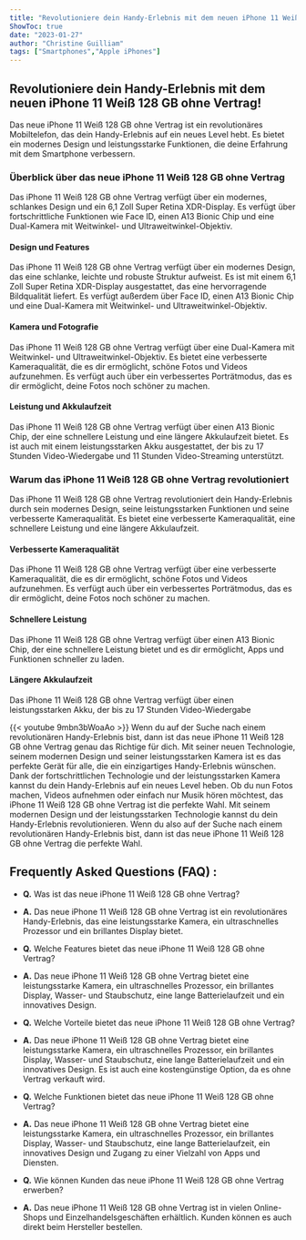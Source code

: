 ```yaml
---
title: "Revolutioniere dein Handy-Erlebnis mit dem neuen iPhone 11 Weiß 128 GB ohne Vertrag!"
ShowToc: true 
date: "2023-01-27"
author: "Christine Guilliam" 
tags: ["Smartphones","Apple iPhones"]
---
```

## Revolutioniere dein Handy-Erlebnis mit dem neuen iPhone 11 Weiß 128 GB ohne Vertrag!

Das neue iPhone 11 Weiß 128 GB ohne Vertrag ist ein revolutionäres Mobiltelefon, das dein Handy-Erlebnis auf ein neues Level hebt. Es bietet ein modernes Design und leistungsstarke Funktionen, die deine Erfahrung mit dem Smartphone verbessern.

### Überblick über das neue iPhone 11 Weiß 128 GB ohne Vertrag

Das iPhone 11 Weiß 128 GB ohne Vertrag verfügt über ein modernes, schlankes Design und ein 6,1 Zoll Super Retina XDR-Display. Es verfügt über fortschrittliche Funktionen wie Face ID, einen A13 Bionic Chip und eine Dual-Kamera mit Weitwinkel- und Ultraweitwinkel-Objektiv.

#### Design und Features

Das iPhone 11 Weiß 128 GB ohne Vertrag verfügt über ein modernes Design, das eine schlanke, leichte und robuste Struktur aufweist. Es ist mit einem 6,1 Zoll Super Retina XDR-Display ausgestattet, das eine hervorragende Bildqualität liefert. Es verfügt außerdem über Face ID, einen A13 Bionic Chip und eine Dual-Kamera mit Weitwinkel- und Ultraweitwinkel-Objektiv.

#### Kamera und Fotografie

Das iPhone 11 Weiß 128 GB ohne Vertrag verfügt über eine Dual-Kamera mit Weitwinkel- und Ultraweitwinkel-Objektiv. Es bietet eine verbesserte Kameraqualität, die es dir ermöglicht, schöne Fotos und Videos aufzunehmen. Es verfügt auch über ein verbessertes Porträtmodus, das es dir ermöglicht, deine Fotos noch schöner zu machen.

#### Leistung und Akkulaufzeit

Das iPhone 11 Weiß 128 GB ohne Vertrag verfügt über einen A13 Bionic Chip, der eine schnellere Leistung und eine längere Akkulaufzeit bietet. Es ist auch mit einem leistungsstarken Akku ausgestattet, der bis zu 17 Stunden Video-Wiedergabe und 11 Stunden Video-Streaming unterstützt.

### Warum das iPhone 11 Weiß 128 GB ohne Vertrag revolutioniert

Das iPhone 11 Weiß 128 GB ohne Vertrag revolutioniert dein Handy-Erlebnis durch sein modernes Design, seine leistungsstarken Funktionen und seine verbesserte Kameraqualität. Es bietet eine verbesserte Kameraqualität, eine schnellere Leistung und eine längere Akkulaufzeit.

#### Verbesserte Kameraqualität

Das iPhone 11 Weiß 128 GB ohne Vertrag verfügt über eine verbesserte Kameraqualität, die es dir ermöglicht, schöne Fotos und Videos aufzunehmen. Es verfügt auch über ein verbessertes Porträtmodus, das es dir ermöglicht, deine Fotos noch schöner zu machen.

#### Schnellere Leistung

Das iPhone 11 Weiß 128 GB ohne Vertrag verfügt über einen A13 Bionic Chip, der eine schnellere Leistung bietet und es dir ermöglicht, Apps und Funktionen schneller zu laden.

#### Längere Akkulaufzeit

Das iPhone 11 Weiß 128 GB ohne Vertrag verfügt über einen leistungsstarken Akku, der bis zu 17 Stunden Video-Wiedergabe

{{< youtube 9mbn3bWoaAo >}} 
Wenn du auf der Suche nach einem revolutionären Handy-Erlebnis bist, dann ist das neue iPhone 11 Weiß 128 GB ohne Vertrag genau das Richtige für dich. Mit seiner neuen Technologie, seinem modernen Design und seiner leistungsstarken Kamera ist es das perfekte Gerät für alle, die ein einzigartiges Handy-Erlebnis wünschen. Dank der fortschrittlichen Technologie und der leistungsstarken Kamera kannst du dein Handy-Erlebnis auf ein neues Level heben. Ob du nun Fotos machen, Videos aufnehmen oder einfach nur Musik hören möchtest, das iPhone 11 Weiß 128 GB ohne Vertrag ist die perfekte Wahl. Mit seinem modernen Design und der leistungsstarken Technologie kannst du dein Handy-Erlebnis revolutionieren. Wenn du also auf der Suche nach einem revolutionären Handy-Erlebnis bist, dann ist das neue iPhone 11 Weiß 128 GB ohne Vertrag die perfekte Wahl.

## Frequently Asked Questions (FAQ) :
- **Q.** Was ist das neue iPhone 11 Weiß 128 GB ohne Vertrag? 

- **A.** Das neue iPhone 11 Weiß 128 GB ohne Vertrag ist ein revolutionäres Handy-Erlebnis, das eine leistungsstarke Kamera, ein ultraschnelles Prozessor und ein brillantes Display bietet.

- **Q.** Welche Features bietet das neue iPhone 11 Weiß 128 GB ohne Vertrag? 

- **A.** Das neue iPhone 11 Weiß 128 GB ohne Vertrag bietet eine leistungsstarke Kamera, ein ultraschnelles Prozessor, ein brillantes Display, Wasser- und Staubschutz, eine lange Batterielaufzeit und ein innovatives Design.

- **Q.** Welche Vorteile bietet das neue iPhone 11 Weiß 128 GB ohne Vertrag?

- **A.** Das neue iPhone 11 Weiß 128 GB ohne Vertrag bietet eine leistungsstarke Kamera, ein ultraschnelles Prozessor, ein brillantes Display, Wasser- und Staubschutz, eine lange Batterielaufzeit und ein innovatives Design. Es ist auch eine kostengünstige Option, da es ohne Vertrag verkauft wird.

- **Q.** Welche Funktionen bietet das neue iPhone 11 Weiß 128 GB ohne Vertrag?

- **A.** Das neue iPhone 11 Weiß 128 GB ohne Vertrag bietet eine leistungsstarke Kamera, ein ultraschnelles Prozessor, ein brillantes Display, Wasser- und Staubschutz, eine lange Batterielaufzeit, ein innovatives Design und Zugang zu einer Vielzahl von Apps und Diensten.

- **Q.** Wie können Kunden das neue iPhone 11 Weiß 128 GB ohne Vertrag erwerben?

- **A.** Das neue iPhone 11 Weiß 128 GB ohne Vertrag ist in vielen Online-Shops und Einzelhandelsgeschäften erhältlich. Kunden können es auch direkt beim Hersteller bestellen.


